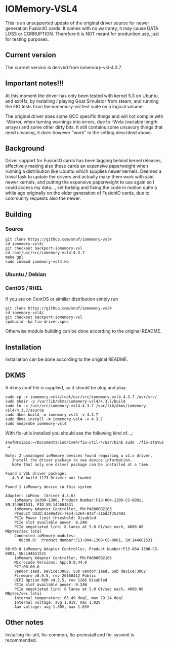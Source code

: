 # IOMemory-VSL4

This is an unsupported update of the original driver source for newer generation FusionIO cards. It comes with no warranty, it may cause DATA LOSS or CORRUPTION.
Therefore it is NOT meant for production use, just for testing purposes.

## Current version
The current version is derived from iomemory-vsl-4.3.7.

## Important notes!!!
At this moment the driver has only been tested with kernel 5.3 on Ubuntu, and ext4fs, by installing / playing Goat Simulator from steam, and running the FIO tests from the iomemory-vsl test suite on a logical volume.

The original driver does some GCC specific things and will not compile with -Werror, when turning warnings into errors, due to -Wvla (variable length arrays) and some other dirty bits. It still contains some unsavory things that need cleaning, it does however "work" in the setting described above.

## Background
Driver support for FusionIO cards has been lagging behind kernel
releases, effectively making also these cards an expensive paperweight
when running a distribution like Ubuntu which supplies newer kernels.
Deemed a trivial task to update the drivers and actually make them work
with said newer kernels, and putting the expensive paperweight to use again
so I could access my data..., set forking and fixing the code in motion
quite a while ago originally on the older generation of FusionIO cards, due
to community requests also the newer.

## Building
### Source
```
git clone https://github.com/snuf/iomemory-vsl4
cd iomemory-vsl4/
git checkout backport-iomemory-vsl
cd root/usr/src/iomemory-vsl4-4.3.7
make gpl
sudo insmod iomemory-vsl4.ko
```
### Ubuntu / Debian

### CentOS / RHEL
If you are on CentOS or similiar distribution simply run
```
git clone https://github.com/snuf/iomemory-vsl4
cd iomemory-vsl4/
git checkout backport-iomemory-vsl
rpmbuild -ba fio-driver.spec
```
Otherwise module building can be done according to the original README.

## Installation
Installation can be done according to the original README.

## DKMS
A dkms.conf file is supplied, so it should be plug and play:
```
sudo cp -r iomemory-vsl4/root/usr/src/iomemory-vsl4-4.3.7 /usr/src/
sudo mkdir -p /var/lib/dkms/iomemory-vsl4/4.3.7/build
sudo ln -s /usr/src/iomemory-vsl4-4.3.7 /var/lib/dkms/iomemory-vsl4/4.3.7/source
sudo dkms build -m iomemory-vsl4 -v 4.3.7
sudo dkms install -m iomemory-vsl4 -v 4.3.7
sudo modprobe iomemory-vsl4
```
With fio-utils installed you should see the following kind of...,:
```
snuf@scipio:~/Documents/iodrive4/fio-util-4/usr/bin$ sudo ./fio-status -a

Note: 2 unmanaged ioMemory devices found requiring a v3.x driver.
   Install the driver package to see device information.
   Note that only one driver package can be installed at a time.

Found 1 VSL driver package:
   4.3.6 build 1173 Driver: not loaded

Found 1 ioMemory device in this system

Adapter: ioMono  (driver 4.3.6)
	ioMemory SX300-1300, Product Number:F13-004-1300-CS-0001, SN:1446G1531, FIO SN:1446G1531
	ioMemory Adapter Controller, PN:PA006002103
	Product UUID:d3e0a40c-7e14-5264-842f-316d3f353492
	PCIe Power limit threshold: Disabled
	PCIe slot available power: 0.24W
	PCIe negotiated link: 8 lanes at 5.0 Gt/sec each, 4000.00 MBytes/sec total
	Connected ioMemory modules:
	  08:00.0:	Product Number:F13-004-1300-CS-0001, SN:1446G1531

08:00.0	ioMemory Adapter Controller, Product Number:F13-004-1300-CS-0001, SN:1446G1531
	ioMemory Adapter Controller, PN:PA006002103
	Microcode Versions: App:0.0.44.0
	PCI:08:00.0
	Vendor:1aed, Device:3002, Sub vendor:1aed, Sub device:3002
	Firmware v8.9.5, rev 20160412 Public
	UEFI Option ROM v4.2.5, rev 1266 Disabled
	PCIe slot available power: 0.24W
	PCIe negotiated link: 8 lanes at 5.0 Gt/sec each, 4000.00 MBytes/sec total
	Internal temperature: 63.49 degC, max 79.24 degC
	Internal voltage: avg 1.01V, max 1.02V
	Aux voltage: avg 1.80V, max 1.83V
```

## Other notes
Installing fio-util, fio-common, fio-preinstall and fio-sysvinit is recommended.
